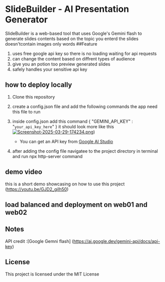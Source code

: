 
# SlideBuilder - AI Presentation Generator

SlideBuilder is a web-based tool that uses Google's Gemini flash to generate slides contents based on the topic you enterd the slides doesn'tcontain images only 
words
##Feature
1. uses free google api key so there is no loading waiting for api requests
2. can change the content based on diffrent types of audience
3. give you an potion too preview generated slides
4. safely handles your sensitive api key
## how to deploy locally

1. Clone this repository
2. create a config.json file and add the following commands the app need this file to run
3. inside config.json add this command
   {
    "GEMINI_API_KEY" : "`your_api_key_here`"
}
it should look more like this
[![Screenshot-2025-03-29-174234.png](https://i.postimg.cc/5NnYYRZF/Screenshot-2025-03-29-174234.png)](https://postimg.cc/XpB7tQNV))
   - You can get an API key from [Google AI Studio](https://makersuite.google.com/app/apikey)
     
5. after adding the config file navigatee to the project directory in terminal and run npx http-server command


## demo video
this is a short demo showcasing on how to use this project 
(https://youtu.be/GJD2_gilh50)

## load balanced and deployment on web01 and web02



## Notes
API credit :[Google Gemni flash] (https://ai.google.dev/gemini-api/docs/api-key)
## License

This project is licensed under the MIT License
